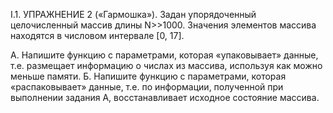 I.1.	УПРАЖНЕНИЕ 2 («Гармошка»). Задан упорядоченный целочисленный массив длины N>>1000. Значения элементов массива находятся в числовом интервале [0, 17].

А. Напишите функцию с параметрами, которая «упаковывает» данные, т.е. размещает информацию о числах из массива, используя как можно меньше памяти.
Б. Напишите функцию с параметрами, которая «распаковывает» данные, т.е. по информации, полученной при выполнении задания А, восстанавливает исходное состояние массива.
